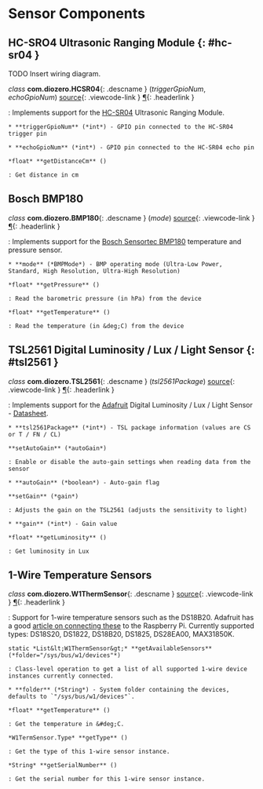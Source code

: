 # Sensor Components

## HC-SRO4 Ultrasonic Ranging Module {: #hc-sr04 }

TODO Insert wiring diagram.

*class* **com.diozero.HCSR04**{: .descname } (*triggerGpioNum*, *echoGpioNum*) [source](https://github.com/mattjlewis/diozero/blob/master/diozero-core/src/main/java/com/diozero/HCSR04.java){: .viewcode-link } [&para;](SensorComponents.md#hc-sr04 "Permalink to this definition"){: .headerlink }

: Implements support for the [HC-SR04](http://www.micropik.com/PDF/HCSR04.pdf) Ultrasonic Ranging Module.
    
    * **triggerGpioNum** (*int*) - GPIO pin connected to the HC-SR04 trigger pin
    
    * **echoGpioNum** (*int*) - GPIO pin connected to the HC-SR04 echo pin

    *float* **getDistanceCm** ()

    : Get distance in cm


## Bosch BMP180

*class* **com.diozero.BMP180**{: .descname } (*mode*) [source](https://github.com/mattjlewis/diozero/blob/master/diozero-core/src/main/java/com/diozero/BMP180.java){: .viewcode-link } [&para;](SensorComponents.md#bosch-bmp180 "Permalink to this definition"){: .headerlink }

: Implements support for the [Bosch Sensortec BMP180](http://www.bosch-sensortec.com/bst/products/all_products/bmp180) temperature and pressure sensor.
    
    * **mode** (*BMPMode*) - BMP operating mode (Ultra-Low Power, Standard, High Resolution, Ultra-High Resolution)

    *float* **getPressure** ()

    : Read the barometric pressure (in hPa) from the device

    *float* **getTemperature** ()

    : Read the temperature (in &deg;C) from the device


## TSL2561 Digital Luminosity / Lux / Light Sensor {: #tsl2561 }

*class* **com.diozero.TSL2561**{: .descname } (*tsl2561Package*) [source](https://github.com/mattjlewis/diozero/blob/master/diozero-core/src/main/java/com/diozero/TSL2561.java){: .viewcode-link } [&para;](SensorComponents.md#tsl2561 "Permalink to this definition"){: .headerlink }

: Implements support for the [Adafruit](https://www.adafruit.com/products/439) Digital Luminosity / Lux / Light Sensor - [Datasheet](https://www.adafruit.com/datasheets/TSL2561.pdf).
    
    * **tsl2561Package** (*int*) - TSL package information (values are CS or T / FN / CL)

    **setAutoGain** (*autoGain*)

    : Enable or disable the auto-gain settings when reading data from the sensor
    
    * **autoGain** (*boolean*) - Auto-gain flag

    **setGain** (*gain*)

    : Adjusts the gain on the TSL2561 (adjusts the sensitivity to light)
    
    * **gain** (*int*) - Gain value

    *float* **getLuminosity** ()

    : Get luminosity in Lux

## 1-Wire Temperature Sensors

*class* **com.diozero.W1ThermSensor**{: .descname } [source](https://github.com/mattjlewis/diozero/blob/master/diozero-core/src/main/java/com/diozero/W1ThermSensor.java){: .viewcode-link } [&para;](SensorComponents.md#1-wire-temperature-sensors "Permalink to this definition"){: .headerlink }

: Support for 1-wire temperature sensors such as the DS18B20. Adafruit has a good [article on connecting these](https://learn.adafruit.com/adafruits-raspberry-pi-lesson-11-ds18b20-temperature-sensing?view=all) to the Raspberry Pi. Currently supported types: DS18S20, DS1822, DS18B20, DS1825, DS28EA00, MAX31850K.

    static *List&lt;W1ThermSensor&gt;* **getAvailableSensors** (*folder="/sys/bus/w1/devices"*)
    
    : Class-level operation to get a list of all supported 1-wire device instances currently connected.
    
    * **folder** (*String*) - System folder containing the devices, defaults to `"/sys/bus/w1/devices"`.
    
    *float* **getTemperature** ()
    
    : Get the temperature in &#deg;C.
    
    *W1TermSensor.Type* **getType** ()
    
    : Get the type of this 1-wire sensor instance.
    
    *String* **getSerialNumber** ()
    
    : Get the serial number for this 1-wire sensor instance.
    